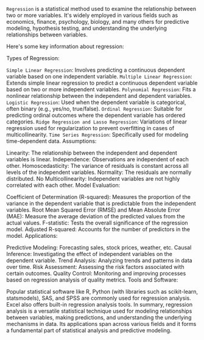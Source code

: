 
`Regression` is a statistical method used to examine the relationship between two or more variables. It's widely employed in various fields such as economics, finance, psychology, biology, and many others for predictive modeling, hypothesis testing, and understanding the underlying relationships between variables.

Here's some key information about regression:

Types of Regression:

`Simple Linear Regression`: Involves predicting a continuous dependent variable based on one independent variable.
`Multiple Linear Regression`: Extends simple linear regression to predict a continuous dependent variable based on two or more independent variables.
`Polynomial Regression`: Fits a nonlinear relationship between the independent and dependent variables.
`Logistic Regression`: Used when the dependent variable is categorical, often binary (e.g., yes/no, true/false).
`Ordinal Regression`: Suitable for predicting ordinal outcomes where the dependent variable has ordered categories.
`Ridge Regression and Lasso Regression`: Variations of linear regression used for regularization to prevent overfitting in cases of multicollinearity.
`Time Series Regression`: Specifically used for modeling time-dependent data.
Assumptions:

Linearity: The relationship between the independent and dependent variables is linear.
Independence: Observations are independent of each other.
Homoscedasticity: The variance of residuals is constant across all levels of the independent variables.
Normality: The residuals are normally distributed.
No Multicollinearity: Independent variables are not highly correlated with each other.
Model Evaluation:

Coefficient of Determination (R-squared): Measures the proportion of the variance in the dependent variable that is predictable from the independent variables.
Root Mean Squared Error (RMSE) and Mean Absolute Error (MAE): Measure the average deviation of the predicted values from the actual values.
F-statistic: Tests the overall significance of the regression model.
Adjusted R-squared: Accounts for the number of predictors in the model.
Applications:

Predictive Modeling: Forecasting sales, stock prices, weather, etc.
Causal Inference: Investigating the effect of independent variables on the dependent variable.
Trend Analysis: Analyzing trends and patterns in data over time.
Risk Assessment: Assessing the risk factors associated with certain outcomes.
Quality Control: Monitoring and improving processes based on regression analysis of quality metrics.
Tools and Software:

Popular statistical software like R, Python (with libraries such as scikit-learn, statsmodels), SAS, and SPSS are commonly used for regression analysis.
Excel also offers built-in regression analysis tools.
In summary, regression analysis is a versatile statistical technique used for modeling relationships between variables, making predictions, and understanding the underlying mechanisms in data. Its applications span across various fields and it forms a fundamental part of statistical analysis and predictive modeling.
